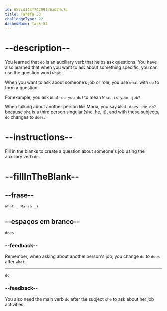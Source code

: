```yaml
---
id: 657cd143f74299f36a624c7a
title: Tarefa 53
challengeType: 22
dashedName: task-53
---
```


# --description--

You learned that `do` is an auxiliary verb that helps ask questions. You have also learned that when you want to ask about something specific, you can use the question word `what.`

When you want to ask about someone's job or role, you use `what` with `do` to form a question.

For example, you ask `What do you do?` to mean `What is your job?`

When talking about another person like Maria, you say `What does she do?` because `she` is a third person singular (she, he, it), and with these subjects, `do` changes to `does`.

# --instructions--

Fill in the blanks to create a question about someone's job using the auxiliary verb `do.`

# --fillInTheBlank--

## --frase--

`What _ Maria _?`

## --espaços em branco--

`does`

### --feedback--

Remember, when asking about another person's job, you change `do` to `does` after `what.`

---

`do`

### --feedback--

You also need the main verb `do` after the subject `she` to ask about her job activities.
